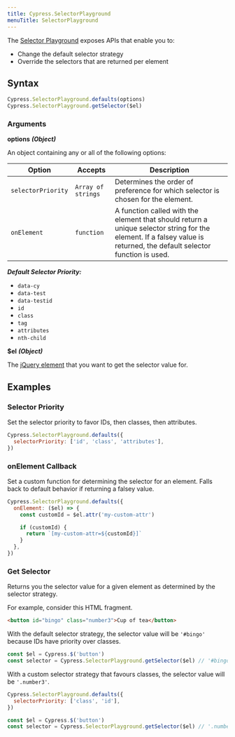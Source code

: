 ```yaml
---
title: Cypress.SelectorPlayground
menuTitle: SelectorPlayground
---
```


The [Selector Playground](/guides/core-concepts/test-runner#Selector-Playground) exposes APIs that enable you to:

- Change the default selector strategy
- Override the selectors that are returned per element

## Syntax

```javascript
Cypress.SelectorPlayground.defaults(options)
Cypress.SelectorPlayground.getSelector($el)
```

### Arguments

**<Icon name="angle-right"></Icon> options** **_(Object)_**

An object containing any or all of the following options:

| Option             | Accepts            | Description                                                                                                                                                           |
| ------------------ | ------------------ | --------------------------------------------------------------------------------------------------------------------------------------------------------------------- |
| `selectorPriority` | `Array of strings` | Determines the order of preference for which selector is chosen for the element.                                                                                      |
| `onElement`        | `function`         | A function called with the element that should return a unique selector string for the element. If a falsey value is returned, the default selector function is used. |

**_Default Selector Priority:_**

- `data-cy`
- `data-test`
- `data-testid`
- `id`
- `class`
- `tag`
- `attributes`
- `nth-child`

**<Icon name="angle-right"></Icon> $el** **_(Object)_**

The [jQuery element](http://api.jquery.com/Types/#jQuery) that you want to get the selector value for.

## Examples

### Selector Priority

Set the selector priority to favor IDs, then classes, then attributes.

```javascript
Cypress.SelectorPlayground.defaults({
  selectorPriority: ['id', 'class', 'attributes'],
})
```

### onElement Callback

Set a custom function for determining the selector for an element. Falls back to default behavior if returning a falsey value.

```javascript
Cypress.SelectorPlayground.defaults({
  onElement: ($el) => {
    const customId = $el.attr('my-custom-attr')

    if (customId) {
      return `[my-custom-attr=${customId}]`
    }
  },
})
```

### Get Selector

Returns you the selector value for a given element as determined by the selector strategy.

For example, consider this HTML fragment.

```html
<button id="bingo" class="number3">Cup of tea</button>
```

With the default selector strategy, the selector value will be `'#bingo'` because IDs have priority over classes.

```js
const $el = Cypress.$('button')
const selector = Cypress.SelectorPlayground.getSelector($el) // '#bingo'
```

With a custom selector strategy that favours classes, the selector value will be `'.number3'`.

```js
Cypress.SelectorPlayground.defaults({
  selectorPriority: ['class', 'id'],
})

const $el = Cypress.$('button')
const selector = Cypress.SelectorPlayground.getSelector($el) // '.number3'
```
